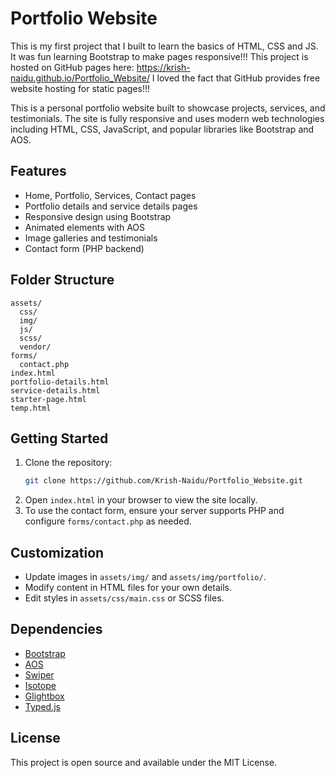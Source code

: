 # Portfolio Website

This is my first project that I built to learn the basics of HTML, CSS and JS. It was fun learning Bootstrap to make pages responsive!!!
This project is hosted on GitHub pages here: https://krish-naidu.github.io/Portfolio_Website/
I loved the fact that GitHub provides free website hosting for static pages!!!

This is a personal portfolio website built to showcase projects, services, and testimonials. The site is fully responsive and uses modern web technologies including HTML, CSS, JavaScript, and popular libraries like Bootstrap and AOS.

## Features
- Home, Portfolio, Services, Contact pages
- Portfolio details and service details pages
- Responsive design using Bootstrap
- Animated elements with AOS
- Image galleries and testimonials
- Contact form (PHP backend)

## Folder Structure
```
assets/
  css/
  img/
  js/
  scss/
  vendor/
forms/
  contact.php
index.html
portfolio-details.html
service-details.html
starter-page.html
temp.html
```

## Getting Started
1. Clone the repository:
   ```bash
   git clone https://github.com/Krish-Naidu/Portfolio_Website.git
   ```
2. Open `index.html` in your browser to view the site locally.
3. To use the contact form, ensure your server supports PHP and configure `forms/contact.php` as needed.

## Customization
- Update images in `assets/img/` and `assets/img/portfolio/`.
- Modify content in HTML files for your own details.
- Edit styles in `assets/css/main.css` or SCSS files.

## Dependencies
- [Bootstrap](https://getbootstrap.com/)
- [AOS](https://michalsnik.github.io/aos/)
- [Swiper](https://swiperjs.com/)
- [Isotope](https://isotope.metafizzy.co/)
- [Glightbox](https://biati-digital.github.io/glightbox/)
- [Typed.js](https://github.com/mattboldt/typed.js/)

## License
This project is open source and available under the MIT License.
